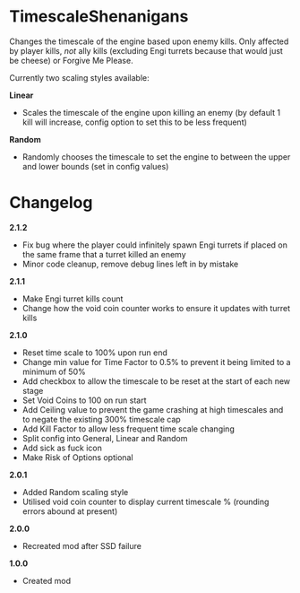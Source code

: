 # TimescaleShenanigans

Changes the timescale of the engine based upon enemy kills. Only affected by player kills, *not* ally kills (excluding Engi turrets because that would just be cheese) or Forgive Me Please.

Currently two scaling styles available:

**Linear**
- Scales the timescale of the engine upon killing an enemy (by default 1 kill will increase, config option to set this to be less frequent)

**Random**
- Randomly chooses the timescale to set the engine to between the upper and lower bounds (set in config values)

# Changelog

**2.1.2**

-   Fix bug where the player could infinitely spawn Engi turrets if placed on the same frame that a turret killed an enemy
-   Minor code cleanup, remove debug lines left in by mistake

**2.1.1**

-   Make Engi turret kills count
-   Change how the void coin counter works to ensure it updates with turret kills

**2.1.0**

-   Reset time scale to 100% upon run end
-   Change min value for Time Factor to 0.5% to prevent it being limited to a minimum of 50%
-   Add checkbox to allow the timescale to be reset at the start of each new stage
-   Set Void Coins to 100 on run start
-   Add Ceiling value to prevent the game crashing at high timescales and to negate the existing 300% timescale cap
-   Add Kill Factor to allow less frequent time scale changing
-   Split config into General, Linear and Random
-   Add sick as fuck icon
-   Make Risk of Options optional

**2.0.1**

-   Added Random scaling style
-   Utilised void coin counter to display current timescale % (rounding errors abound at present)

**2.0.0**

-   Recreated mod after SSD failure

**1.0.0**

-   Created mod
